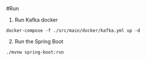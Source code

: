 #Run

1.  Run Kafka docker
```
docker-compose -f ./src/main/docker/kafka.yml up -d
```

2. Run the Spring Boot
```
./mvnw spring-boot:run
```
